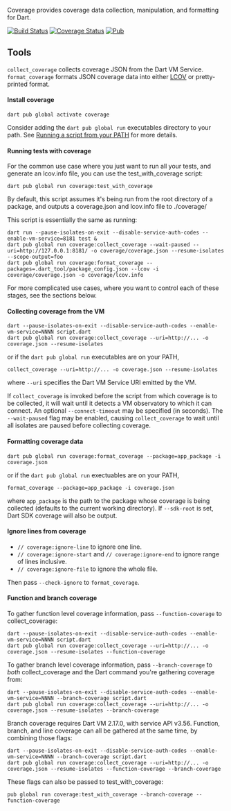 Coverage provides coverage data collection, manipulation, and formatting for
Dart.

[![Build Status](https://github.com/dart-lang/coverage/workflows/Dart%20CI/badge.svg)](https://github.com/dart-lang/coverage/actions?query=workflow%3A"Dart+CI"+branch%3Amaster)
[![Coverage Status](https://coveralls.io/repos/dart-lang/coverage/badge.svg?branch=master)](https://coveralls.io/r/dart-lang/coverage)
[![Pub](https://img.shields.io/pub/v/coverage.svg)](https://pub.dev/packages/coverage)

## Tools

`collect_coverage` collects coverage JSON from the Dart VM Service.
`format_coverage` formats JSON coverage data into either
[LCOV](https://github.com/linux-test-project/lcov) or pretty-printed format.

#### Install coverage

    dart pub global activate coverage

Consider adding the `dart pub global run` executables directory to your path.
See
[Running a script from your PATH](https://dart.dev/tools/pub/cmd/pub-global#running-a-script-from-your-path)
for more details.

#### Running tests with coverage

For the common use case where you just want to run all your tests, and generate
an lcov.info file, you can use the test_with_coverage script:

```
dart pub global run coverage:test_with_coverage
```

By default, this script assumes it's being run from the root directory of a
package, and outputs a coverage.json and lcov.info file to ./coverage/

This script is essentially the same as running:

```
dart run --pause-isolates-on-exit --disable-service-auth-codes --enable-vm-service=8181 test &
dart pub global run coverage:collect_coverage --wait-paused --uri=http://127.0.0.1:8181/ -o coverage/coverage.json --resume-isolates --scope-output=foo
dart pub global run coverage:format_coverage --packages=.dart_tool/package_config.json --lcov -i coverage/coverage.json -o coverage/lcov.info
```

For more complicated use cases, where you want to control each of these stages,
see the sections below.

#### Collecting coverage from the VM

```
dart --pause-isolates-on-exit --disable-service-auth-codes --enable-vm-service=NNNN script.dart
dart pub global run coverage:collect_coverage --uri=http://... -o coverage.json --resume-isolates
```

or if the `dart pub global run` executables are on your PATH,

```
collect_coverage --uri=http://... -o coverage.json --resume-isolates
```

where `--uri` specifies the Dart VM Service URI emitted by the VM.

If `collect_coverage` is invoked before the script from which coverage is to be
collected, it will wait until it detects a VM observatory to which it can
connect. An optional `--connect-timeout` may be specified (in seconds). The
`--wait-paused` flag may be enabled, causing `collect_coverage` to wait until
all isolates are paused before collecting coverage.

#### Formatting coverage data

```
dart pub global run coverage:format_coverage --package=app_package -i coverage.json
```

or if the `dart pub global run` exectuables are on your PATH,

```
format_coverage --package=app_package -i coverage.json
```

where `app_package` is the path to the package whose coverage is being collected
(defaults to the current working directory). If `--sdk-root` is set, Dart SDK
coverage will also be output.

#### Ignore lines from coverage

- `// coverage:ignore-line` to ignore one line.
- `// coverage:ignore-start` and `// coverage:ignore-end` to ignore range of
  lines inclusive.
- `// coverage:ignore-file` to ignore the whole file.

Then pass `--check-ignore` to `format_coverage`.

#### Function and branch coverage

To gather function level coverage information, pass `--function-coverage` to
collect_coverage:

```
dart --pause-isolates-on-exit --disable-service-auth-codes --enable-vm-service=NNNN script.dart
dart pub global run coverage:collect_coverage --uri=http://... -o coverage.json --resume-isolates --function-coverage
```

To gather branch level coverage information, pass `--branch-coverage` to _both_
collect_coverage and the Dart command you're gathering coverage from:

```
dart --pause-isolates-on-exit --disable-service-auth-codes --enable-vm-service=NNNN --branch-coverage script.dart
dart pub global run coverage:collect_coverage --uri=http://... -o coverage.json --resume-isolates --branch-coverage
```

Branch coverage requires Dart VM 2.17.0, with service API v3.56. Function,
branch, and line coverage can all be gathered at the same time, by combining
those flags:

```
dart --pause-isolates-on-exit --disable-service-auth-codes --enable-vm-service=NNNN --branch-coverage script.dart
dart pub global run coverage:collect_coverage --uri=http://... -o coverage.json --resume-isolates --function-coverage --branch-coverage
```

These flags can also be passed to test_with_coverage:

```
pub global run coverage:test_with_coverage --branch-coverage --function-coverage
```
